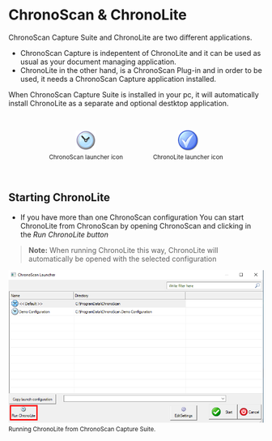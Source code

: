 
# ChronoScan & ChronoLite

ChronoScan Capture Suite and ChronoLite are two different applications.

* ChronoScan Capture is indepentent of ChronoLite and it can be used as usual as your document managing application.
* ChronoLite in the other hand, is a ChronoScan Plug-in and in order to be used, it needs a ChronoScan Capture application installed.

When ChronoScan Capture Suite is installed in your pc, it will automatically install ChronoLite as a separate and optional destktop application.

<!--![Chronoscan Capture Suite launcher icon](./../../images/chronoscan_logo.png)-->
<br />
<div style='display: flex;
            text-align: center;
            justify-content: space-around;
            flex-wrap: wrap;
            padding: 0 10%;'>
    <div style=' display: inline-block;'>
        <!--<img align="center" width="40" src="./../../images/chronoscan_logo.png" alt="Chronoscan Capture Suite launcher icon">-->

![Chronoscan Capture Suite launcher icon](./../../images/chronoscan_logo_40.png)  
        <small class="img_caption">ChronoScan launcher icon</small>
    </div>
    <div style=' display: inline-block;'>
        <!--<img align="center" src="./../../images/clock_forward_40.png" alt="ChronoLite launcher icon">-->

<img src="./../../images/app_ico.png" width="40" height="auto" />  
        <br/><small class="img_caption">ChronoLite launcher icon</small>
    </div>
</div>
<br />

## Starting ChronoLite

<!--
* Start ChronoScan and select the ChronoLite provided option.

![Run ChronoLite 1](./../../images/documentation/chronoscan-and-chronolite/run_chronolite.PNG)  
<small class="img_caption">Running ChronoLite from ChronoScan Capture Suite.</small>

> **Note:** You can disable this prompt window on 'ChronoScan Suite' / 'Administration' / 'Program Settings' / 'ChronoScan/ChronoLite init dialog ON' checkbox
-->

* If you have more than one ChronoScan configuration You can start ChronoLite from ChronoScan by opening ChronoScan and clicking in the <i>Run ChronoLite button</i>

> **Note:** When running ChronoLite this way, ChronoLite will automatically be opened with the selected configuration

![Run ChronoLite](./../../images/documentation/chronoscan-and-chronolite/chronoscan_chronolite_launcher.png)  
<small class="img_caption">Running ChronoLite from ChronoScan Capture Suite.</small>


